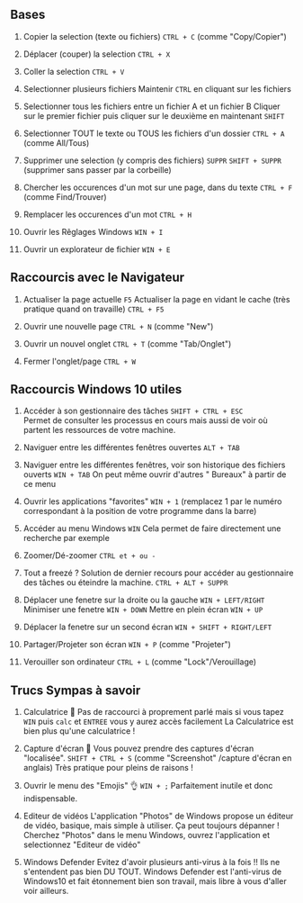 ## Bases

1. Copier la selection (texte ou fichiers)
`CTRL + C` (comme "Copy/Copier")

2. Déplacer (couper) la selection
`CTRL + X`

3. Coller la selection
`CTRL + V`

4. Selectionner plusieurs fichiers
Maintenir `CTRL` en cliquant sur les fichiers

5. Selectionner tous les fichiers entre un fichier A et un fichier B
Cliquer sur le premier fichier puis cliquer sur le deuxième en maintenant `SHIFT`

6. Selectionner TOUT le texte ou TOUS les fichiers d'un dossier
`CTRL + A` (comme All/Tous)

6. Supprimer une selection (y compris des fichiers)
`SUPPR`
`SHIFT + SUPPR` (supprimer sans passer par la corbeille) 

7. Chercher les occurences d'un mot sur une page, dans du texte
`CTRL + F` (comme Find/Trouver)

8. Remplacer les occurences d'un mot
`CTRL + H`

9. Ouvrir les Rêglages Windows
`WIN + I`

10. Ouvrir un explorateur de fichier
`WIN + E`

## Raccourcis avec le Navigateur

1. Actualiser la page actuelle
`F5`
Actualiser la page en vidant le cache (très pratique quand on travaille)
`CTRL + F5`

2. Ouvrir une nouvelle page
`CTRL + N` (comme "New")

3. Ouvrir un nouvel onglet
`CTRL + T` (comme "Tab/Onglet")

4. Fermer l'onglet/page
`CTRL + W`

## Raccourcis Windows 10 utiles

1. Accéder à son gestionnaire des tâches
`SHIFT + CTRL + ESC`        
Permet de consulter les processus en cours mais aussi de voir où partent les ressources de votre machine.

2. Naviguer entre les différentes fenêtres ouvertes
`ALT + TAB`

3. Naviguer entre les différentes fenêtres, voir son historique des fichiers ouverts
`WIN + TAB`
On peut même ouvrir d'autres " Bureaux" à partir de ce menu

4. Ouvrir les applications "favorites"
`WIN + 1` (remplacez 1 par le numéro correspondant à la position de votre programme dans la barre)

5. Accéder au menu Windows
`WIN`
Cela permet de faire directement une recherche par exemple

6. Zoomer/Dé-zoomer
`CTRL et + ou -`

7. Tout a freezé ? Solution de dernier recours pour accéder au gestionnaire des tâches
ou éteindre la machine.
`CTRL + ALT + SUPPR`

8. Déplacer une fenetre sur la droite ou la gauche
`WIN + LEFT/RIGHT`
Minimiser une fenetre
`WIN + DOWN`
Mettre en plein écran
`WIN + UP`

9. Déplacer la fenetre sur un second écran
`WIN + SHIFT + RIGHT/LEFT`

10. Partager/Projeter son écran
`WIN + P` (comme "Projeter")

11. Verouiller son ordinateur
`CTRL + L` (comme "Lock"/Verouillage)

## Trucs Sympas à savoir

1. Calculatrice 🧮
Pas de raccourci à proprement parlé mais si vous tapez
`WIN` puis `calc` et `ENTREE` vous y aurez accès facilement
La Calculatrice est bien plus qu'une calculatrice !

2. Capture d'écran 🎥
Vous pouvez prendre des captures d'écran "localisée".
`SHIFT + CTRL + S` (comme "Screenshot" /capture d'écran en anglais)
Très pratique pour pleins de raisons !

3. Ouvrir le menu des "Emojis" 👌
`WIN + ;`
Parfaitement inutile et donc indispensable.

4. Editeur de vidéos
L'application "Photos" de Windows propose un éditeur de vidéo, basique, mais simple à utiliser.
Ça peut toujours dépanner ! Cherchez "Photos" dans le menu Windows, ouvrez l'application et selectionnez
"Editeur de vidéo"

5. Windows Defender
Evitez d'avoir plusieurs anti-virus à la fois !! Ils ne s'entendent pas bien DU TOUT.
Windows Defender est l'anti-virus de Windows10 et fait étonnement bien son travail, mais libre à
vous d'aller voir ailleurs.